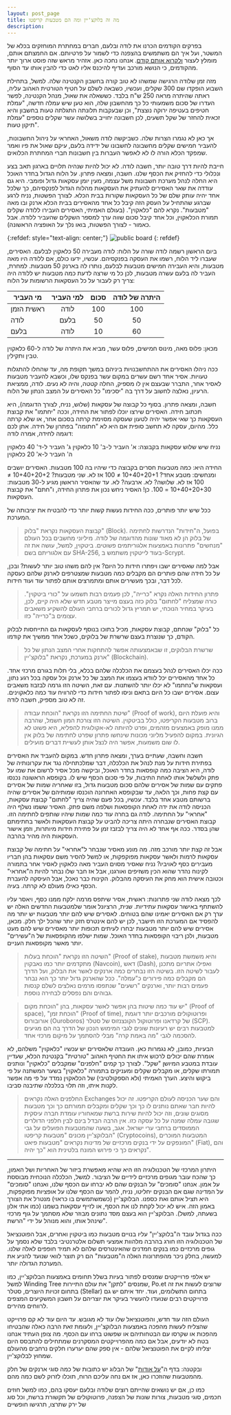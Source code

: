 ```yaml
---
layout: post_page
title: מה זה בלוקצ'יין ומה הם מטבעות קריפטו
description: 
---
```



בפרקים הקודמים הכרנו את לודה ובלעם, חברים במחתרת המוחזקים בכלא של המשטר, ועל איך הם משתמשים בהצפנה כדי לשמור על פרטיותם. אם החמצתם אותם, מומלץ לעצור [ולקרוא אותם קודם](http://tech.b48.club/2018/01/27/how-https-works.html). אנחנו נחכה כאן. אזהיר מראש שזה פוסט ארוך יותר מהקודמים, כי הנושא מורכב ועדיף להיכנס אליו לאט כדי להבין אותו עד הסוף.

מזה זמן שלודה הרגישה שמשהו לא טוב קורה בחשבון הקנטינה שלה. למשל, בתחילת השבוע הופקדו שם 300 שקלים, ועכשיו, כשבאה לשלם על חטיף הטורטית האהוב עליה, ראתה שהיתרה מראה 250 ש"ח בלבד. כששאלה את שאול, מנהל הקנטינה, לפשר העדרו של סכום משמעותי כל כך מהחשבון שלה, הוא טען שיש עמלה חדשה, "עמלת חטיפים בעטיפה ירוקה נוצצת", וכן שבעקבות תלונתה התגלתה טעות בחשבון והיא זכאית להחזר של שקל תשעים, לכן חשבונה יחוייב בשלושה עשר שקלים נוספים "עמלת תיקון טעות". 

אך כאן לא נגמרו הצרות שלה. כשביקשה לודה משאול, האחראי על ניהול החשבונות, להעביר חמישים שקלים מחשבונה לחשבונו של ידידה בלעם, עיקם שאול את פיו ואמר שמפקד הכלא הורה לו לא לאפשר העברות בין חשבונות חברי המחתרת הכלואים.

חייבת להיות דרך טובה יותר, חשבה לודה. לא יכול להיות שנהיה תלויים בארגון תאב בצע ונכלולי כדי להחזיק את הכסף שלנו. חשבה, ומצאה פתרון. על הלוח הגדול בחדר האוכל היא החלה לנהל מערכת חשבונות משל עצמה, מעין יומן עסקאות גדול ופומבי. היא גם עודדה את שאר האסירים להעתיק את העסקאות מהלוח הגדול לפנקסיהם, כך שלכל אחד יהיה עותק שלם של כל העסקאות שקורות בבית הכלא. לצורך הפשטות, נניח לרגע שברגע שהתחיל על העסק הזה קיבל כל אחד מהאסירים בבית הכלא ארנק ובו מאה "מטבעות". נקרא להם "כלאקוין". (בעולם האמיתי, האסירים העבירו ללודה שקלים תמורת הכלאקוין, וכל אחד קיבל סכום שווה ערך למספר השקלים שהעביר ללודה. אבל כאמור - לצורך הפשטות, בואו נלך על האופציה הראשונה).

{:refdef: style="text-align: center;"}
![public board](/img/2018-02-17-01.jpg)
{: refdef}

ביום הראשון רשמה לודה שורה על הלוח: לודה מעבירה 50 כלאקוין לבלעם. האסירים, שעברו ליד הלוח, רשמו את העסקה בפנקסיהם. עכשיו, ידעו כולם, אם ללודה היו מאה מטבעות, והיא העבירה חמישים מטבעות לבלעם, נותרו לה בארנק 50 מטבעות. למחרת, העביר לה בלעם עשרה מטבעות, לכן כל מי שרצה לדעת כמה מטבעות יש ללודה היה צריך רק לעבור על כל העסקאות הרשומות על הלוח:

| מי העביר | למי העביר | סכום | היתרה של לודה |
|---------|:----------:|:------:|:-------------:|
|ראשית הזמן | לודה         |  100 | 100         |
|לודה           | בלעם        | 50   | 50          |
|בלעם          | לודה         | 10   | 60          |

מכאן: פלוס מאה, מינוס חמישים, פלוס עשר, מביא את היתרה של לודה ל-60 כלאקוין טבין ותקילין.

ככה ניהלו האסירים את ההתחשבנויות ביניהם במשך תקופת מה, עד שהחלו להתגלות טעויות. אסיר אחד רשם עשרים במקום עשר בפנקס שלו, וכשבא להעביר מטבעות לאסיר אחר, התברר שבעצם אין לו מספיק, החלה קטטה, והיה לא נעים. לודה, ממציאת הרעיון, נאלצה לחשוב על דרך בה "יסכימו" כל האסירים על המצב הנתון של הלוח.

חשבה, ומצאה פתרון. בסוף כל קבוצה של עסקאות (שלוש, נניח, לצורך הדוגמה), היא תכתוב חידה. האסירים שירצו יוכלו לפתור את החידה, וככה "יחתמו" את קבוצת העסקאות כך שאי אפשר יהיה לטעון שעסקה מסוימת קרתה בסכום אחר, או שלא קרתה כלל. מהיום, עסקה לא תחשב סופית אם היא לא "חתומה" בפתרון של חידה. אתן לכם דוגמה לחידה, אמרה לודה:

נניח שיש שלוש עסקאות בקבוצה:
א' העביר ל-ב' 10 כלאקוין
ג' העביר ל-ד' 40 כלאקוין
ה' העביר ל-א' 20 כלאקוין

החידה היא: כמה מטבעות חסרים בקבוצה כדי שיהיו בה 100 מטבעות.
האסירים יושבים ומנחשים: מטבע אחד? 10+40+20+1 ≠ 100 אז לא.
שני מטבעות? 10+40+20+2 ≠ 100 אז לא.
שלושה? לא. ארבעה? לא. עד שהאסיר הראשון מגיע ל-30 מטבעות: 10+40+20+30 = 100. כן! האסיר ניחש נכון את פתרון החידה, ו"חתם" את קבוצת העסקאות.

ככל שיש יותר פותרים, ככה החידות נעשות קשות יותר כדי להבטיח את יציבותה של המערכת.

> קבוצת העסקאות נקראת "בלוק" (Block). בפועל, ה"חידות" הנדרשות לחתימה של בלוק הן לא מאוד שונות מהדוגמה של לודה. מיליוני מחשבים בכל העולם "מנחשים" פתרונות באמצעות אלגוריתמים פשוטים. ביטקוין, למשל, עושה את זה עם אלגוריתם בשם SHA-256, בעוד לייטקוין משתמש ב-Scrypt. 

אבל למה שאסירים ישבו ויפתרו חידות כל היום? אין להם משהו טוב יותר לעשות? ובכן, על כל חידה שהם פותרים הם מקבלים כמה מטבעות שמצטרפים לארנק שלהם כעסקה לכל דבר, ובכך מעשירים אותם ומתמרצים אותם לפתור עוד ועוד חידות.

> פתרון החידות האלה נקרא "כרייה", לכן פעמים רבות תשמעו על "כורי ביטקוין". כורה שמצליח "לחתום" בלוק כזה בעצם מייצר מטבע חדש שלא היה קיים, לכן, בעיקר במחיר הנוכחי, יש תמריץ גדול לכורים ברחבי העולם להשקיע משאבים עצומים ב"כרייה" כזו.

כל "בלוק" שנחתם, קבוצת עסקאות, מכיל בתוכו בנוסף לעסקאות גם התייחסות לבלוק הקודם, כך שנוצרת בעצם שרשרת של בלוקים, כשכל אחד ממשיך את קודמו.

> שרשרת הבלוקים, זו שבאמצעותה אפשר להתחקות אחרי המצב הנתון של כל ארנק במערכת, נקראת "בלוקצ'יין" (Blockchain). 

ככה יכלו האסירים לנהל בעצמם את הכלכלה שלהם בכלא, בלי תלות בגורם מרכזי אחד. כל אחד מהאסירים יכל לוודא בעצמו את המצב של כל ארנק וכל עסקה בכל רגע נתון, ועסקאות ש"נחתמו" לא יכלו יותר להשתנות. עם זאת, השיטה הזו גרמה לבזבוז משאבים עצום. אסירים ישבו כל היום בתאם וניסו לפתור חידות כדי להרוויח עוד כמה כלאקוינים. זה לא טוב מספיק, חשבה לודה.

> שיטת החתימה הזו נקראת "הוכחת עבודה" (Proof of work), והיא פועלת היום ברוב מטבעות הקריפטו, כולל בביטקוין. השיטה הזו צורכת המון חשמל, שהרבה ממנו מופק באמצעים מזהמים, ופרט להיותה לא-אקולוגית להפליא, היא פשוט לא הגיונית. במקום להפעיל מליוני מכונות שינחשו פתרון שפרט לחתימה של בלוק אין לו שום משמעות, אפשר היה לנצל אותן לעשיית דברים מועילים.

חשבה וחשבה, שעתיים בערך, ומצאה פתרון חדש. במקום להעביד את האסירים בפתירת חידות על מנת לנהל את הכלכלה, דבר שמלכתחילה נגד את עקרונותיה של לודה, היא הציבה כמה קופסאות בחדר האוכל, וביקשה מכל אסיר לרשום את שמו על פתק ולשלשל אותו לאחת התיבות, על פי סכום הכסף שיש לו. בקופסא הראשונה נכנסו פתקים עם שמות של אסירים שלהם סכום מטבעות גדול, בזו שאחריה שמות של אסירים עם קצת פחות, וכך הלאה, עד שבקופסא האחרונה הוכנסו שמותיהם של אסירים שהיה ברשותם מטבע אחד בלבד. עכשיו, בכל פעם שהיה צריך "לחתום" קבוצת עסקאות, הכניסה לודה את ידה לאחת הקופסאות ושלפה משם פתק. האסיר ששמו נשלף היה "אחראי" על החתימה. לודה גם בחרה עוד כמה שמות שיהיו שותפים לחתימה הזו. קבוצת האסירים שנבחרה היתה צריכה להביט על קבוצת העסקאות ולאשר בחתימתם שהן בסדר. ככה אף אחד לא היה צריך לבזבז זמן על פתירת חידות מיותרות, וזמן אישור העסקאות היה מהיר בהרבה.

אבל זה קצת יותר מורכב מזה. מה מונע מאסיר שנבחר ל"אחראי" על חתימה של קבוצת עסקאות לרמות ולאשר עסקאות מפוקפקות, או למשל להסיר משם עסקאות בהן חבריו מעבירים כסף לאויביו? נניח שאסיר מסוים העביר מאה כלאקוין לאסיר אחר בתמורה לקינוח נהדר שהוא הכין משזיפים ואורגנו, אבל אז חבר שלו נבחר להיות ה"אחראי" וכטובה אישית הוא מחק את העיסקה מהבלוק. הקינוח כבר נאכל, אבל העיסקה להעברת הכסף כאילו מעולם לא קרתה. בעיה.

לכך מצאה לודה שני פתרונות: ראשית, אסיר שיתפס מרמה ילקח ממנו כסף, ויאסר עליו להשתתף באישור עסקאות עתידיות. שנית, הרציונל אומר שלמטבעות החדשים האלה יש ערך רק אם האסירים יאמינו שהם בטוחים. לאסירים שיש להם יותר מטבעות יש יותר מה להפסיד אם המערכת הזו תישבר, לכן יש להם אינטרס חזק יותר שהכל ילך חלק. מכאן, אסירים שיש להם יותר מטבעות יבחרו לעיתים תכופות יותר מאסירים שיש להם מעט מטבעות, ולכן ריבוי הקופסאות בחדר האוכל. שמות ישלפו מהקופסאות של ה"עשירים" יותר מאשר מקופסאות העניים.

> השיטה הזו נקראת "הוכחת בעלות" (Proof of stake), והיא משמשת מטבעות מתקדמים יותר כמו נאבקוין (Navcoin), דאש (Dash), ואפילו אתריום מתכנן לעבור לשיטה הזו. בשיטה הזו נבחרים כמה ארנקים לאשר את הבלוק, ועל הדרך הם מקבלים כמה פירורים כ"עמלה". ככל שהארנק גדול יותר כך הוא נבחר פעמים רבות יותר, וארנקים "רשעים" שנתפסו מרמים נאלצים לשלם קנסות גבוהים והם נפסלים לבחירה נוספת.

> יש עוד כמה שיטות בהן אפשר לאשר עסקאות, בהן "הוכחת מקום" (Proof of space), "הוכחת זמן" (Proof of time), ופרוטוקולים מורכבים יותר דוגמת אורובורוס (Ouroboros) של קרדאנו ופרוטוקול הקונצנזוס של סטלר (SCP). למטבעות רבים יש רעיונות שונים לגבי המימוש הנכון של הדרך בה הם מגיעים להסכמה לגבי "מה באמת קרה" מבלי להסתמך על מיקום מרכזי אחד.

הבעיות, כמובן, לא נגמרות כאן. העובדה שלאסירים יש עכשיו "כלאקוין" משלהם, לא אומרת שהם יכולים לרכוש איתו את החטיף האהוב "טורטית" בקנטינת הכלא, שעדיין עובדת במטבע המיושן "שקל". לצורך כך קמים "חלפנים" שמקבלים "כלאקוין" ונותנים תמורתו שקלים, או מקבלים שקלים ומעניקים בתמורה "כלאקוין" בשער המשתנה על פי ביקוש והיצע. הערך האמיתי (ולא הספקולטיבי) של הכלאקוין נמדד על פי מה אפשר לקנות איתו, וזה תלוי בכלכלה שתיבנה סביבו. 

> החלפנים האלה נקראים Exchanges והם שער הכניסה לעולם הקריפטו. זה יכול להיות חבר שאתם נותנים לו כך וכך שקלים ומקבלים תמורתם כך וכך מטבעות מסוגים שונים, וזה יכול להיות שירות ברשת שמאחוריו עומדת חברה עיסקית שגובה עמלה שמנה על כל עסקה כזו. אין הרבה הבדל בינם לבין חלפני הדולרים הממוסדים ברחבי ערי ישראל. אגב, בשעה שהמטבעות הפועלים על גבי הבלוקצ'יין מכונים "מטבעות קריפטו" (Cryptocoins), המטבעות המוכרים המונפקים על ידי בנקים מרכזיים של מדינות נקראים "מטבעות פיאט" (Fiat), והם נקראים כך כי פירוש המונח בלטינית הוא "כך יהיה".

---

היתרון המרכזי של הטכנולוגיה הזו היא שהיא מאפשרת ביזור של האחריות ושל האמון, כך שהכח עובר מגופים מרכזיים לידיים של הציבור. למשל, הכלכלה הנוכחית מבוססת על אמון. אנחנו "סומכים" על הבנקים שהם לא יברחו עם הכסף שלנו, ואנחנו "סומכים" על המדינה שגם אם הבנקים יחליטו, נניח, להמר עם הכסף שלנו על אופציות מפוקפקות, היא תציל אותם ואת כספנו. הבלוקצ'יין (כשמשתמשים בו כראוי) מנטרל את הצורך באמון הזה. איש לא יכול לקחת לנו את הכסף, או לזייף עסקאות בשמנו (כמו אתי אלון בשעתה, למשל). הבלוקצ'יין הוא בעצם מסד נתונים מבוזר שלא מסתמך על גוף מרכזי שינהל אותו, והוא מנוהל על ידי "הרשת".

ככה בגדול עובד ה"בלוקצ'יין" עליו בנויים מטבעות כמו ביטקוין ואחרים, אבל הפוטנציאל של הטכנולוגיה הזו חורג בהרבה מלהוות אמצעי תשלום אלטרנטיבי בלבד שלא נסמך על גופים מרכזיים כמו בנקים חמדנים שהאינטרסים שלהם לא תמיד חופפים לאלה שלנו. למעשה, בחלק ניכר מהפתרונות האלה ה"מטבעות" הם רק תוצר לוואי שנועד להניע את המערכת הגדולה יותר.

 יש אלפי פרוייקטים שמנסים לפתור בעיות בשלל תחומים באמצעות הבלוקצ'יין, כמו למשל Winding Tree שמנסים "לתקן" את עולם התיירות, Po.et שרוצים לעשות את זה בתחום זכויות היוצרים, סטלר (Stellar) בתחום התשלומים, ועוד. יחד איתם יש גם פרוייקטים רבים שנועדו להעשיר בעיקר את יוצריהם על חשבון המשקיעים המצפים לרווחים מהירים.

העולם הזה עוד חדש, והפוטנציאל שלו עוד לא מגובש. עד היום עוד לא קם פרוייקט שהצליח לעשות מהפכה באמצעות הבלוקצ'יין, ולעומת זאת הרבה כאלה שהבטיחו מהפכות או שקרסו עם הבטחותיהם או שפשוט ברחו עם הכסף. מה צופן העתיד אנחנו בטח לא יודעים, אבל אם כמה מהפרוייקטים המסקרנים שמתחילים להתבסס היום יצליחו לקיים את הפוטנציאל שלהם - אין ספק שהם יערערו חלקים נרחבים מהעולם שמחוץ לבלוקצ'יין.

ובקטנה: בדף ה"[על אודות](https://www.b48.club/about/)" של הבלוג יש כתובות של כמה סוגי ארנקים של חלק מהמטבעות שהוזכרו כאן, אז אם נחה עליכם הרוח, תוכלו לזרוק לשם כמה מהם.

כמו כן, אם יש נושאים שהייתם רוצים שלודה ובלעם יעסקו בהם, כמו למשל חוזים חכמים, סוגי מטבעות, צורות שונות של הצפנה, פרוטוקולים של תקשורת ברשת, וכל סוג של ירק שתרצו, תרגישו חופשיים 

